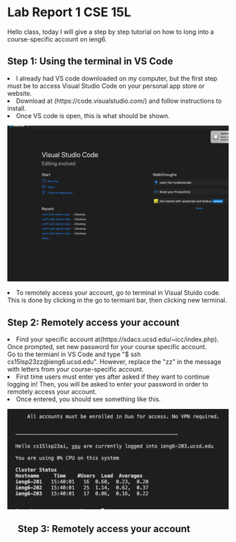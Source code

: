 # Lab Report 1 CSE 15L
Hello class, today I will give a step by step tutorial on how to long into a course-specific account on ieng6.

## Step 1: Using the terminal in VS Code
<li> I already had VS code downloaded on my computer, but the first step must be to access Visual Studio Code on your personal app store or website.
<li> Download at (https://code.visualstudio.com/) and follow instructions to install.
<li> Once VS code is open, this is what should be shown. 

![Image](https://github.com/deliasi/cse15l-lab-reports/blob/main/Screen%20Shot%202023-04-05%20at%204.21.01%20PM.png)
<li> To remotely access your account, go to terminal in Visual Stuido code. This is done by clicking in the go to termianl bar, then clicking new terminal. 
 
</ol>

## Step 2: Remotely access your account
<li> Find your specific account at(https://sdacs.ucsd.edu/~icc/index.php). Once prompted, set new password for your course specific account.
</li> Go to the termianl in VS Code and type "$ ssh cs15lsp23zz@ieng6.ucsd.edu". However, replace the "zz" in the message with letters from your course-specific account.
<li> First time users must enter yes after asked if they want to continue logging in! Then, you will be asked to enter your password in order to remotely access your account.
<li> Once entered, you should see something like this.
  
![Image](https://github.com/deliasi/cse15l-lab-reports/blob/main/Screen%20Shot%202023-04-05%20at%203.44.34%20PM.png)
 
 <ol>
  
## Step 3: Remotely access your account
